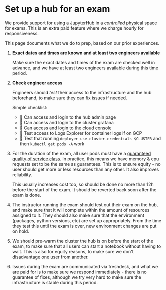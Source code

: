 # Set up a hub for an exam

We provide support for using a JupyterHub in a *controlled* physical
space for exams. This is an extra paid feature where we charge hourly
for responsiveness.

This page documents what we do to prep, based on our prior experiences.

1. **Exact dates and times are known and at least two engineers available**

   Make sure the exact dates and times of the exam are checked well in
   advance, and we have at least two engineers available during this time period.

2. **Check engineer access**

   Engineers should *test* their access to the infrastructure and the
   hub beforehand, to make sure they can fix issues if needed.

   Simple checklist:
      - 🔲 Can access and login to the hub admin page
      - 🔲 Can access and login to the cluster grafana
      - 🔲 Can access and login to the cloud console
      - 🔲 Test access to Logs Explorer for container logs if on GCP
      - 🔲 Test that running `deployer use-cluster-credentials $CLUSTER` and then `kubectl get pods -A` work

3. For the duration of the exam, all user pods must have a
   [guaranteed quality of service class](https://kubernetes.io/docs/tasks/configure-pod-container/quality-service-pod/).
   In practice, this means we have memory & cpu requests set to be the same
   as guarantees. This is to ensure equity - no user should get more or less
   resources than any other. It also improves reliability.

   This usually increases cost too, so should be done no more than 12h before
   the start of the exam. It should be reverted back soon after the exam
   is done.

3. The instructor running the exam should test out their exam on the hub,
   and make sure that it will complete within the amount of resources assigned
   to it. They should also make sure that the environment (packages, python
   versions, etc) are set up appropriately. From the time they test this until
   the exam is over, new environment changes are put on hold.

4. We should pre-warm the cluster the hub is on before the start of the exam,
   to make sure that all users can start a notebook without having to wait. This
   is also for equity reasons, to make sure we don't disadvantage one user from
   another.

5. Issues during the exam are communicated via freshdesk, and what we are paid
   for is to make sure we respond immediately - there is no guarantee of fixes,
   although we try very hard to make sure the infrastructure is stable during this
   period.

